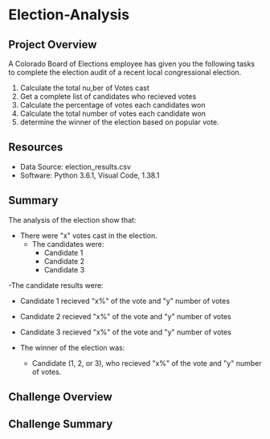 # Election-Analysis

## Project Overview
A Colorado Board of Elections employee has given you the following tasks to complete the election audit of a recent local congressional election.

1. Calculate the total nu,ber of Votes cast
2. Get a complete list of candidates who recieved votes
3. Calculate the percentage of votes each candidates won
4. Calculate the total number of votes each candidate won
5. determine the winner of the election based on popular vote.

## Resources
- Data Source: election_results.csv
- Software: Python 3.6.1, Visual Code, 1.38.1

## Summary
The analysis of the election show that:
- There were "x" votes cast in the election.
  - The candidates were:
    - Candidate 1
    - Candidate 2
    - Candidate 3
  
-The candidate results were:
  - Candidate 1 recieved "x%" of the vote and "y" number of votes
  - Candidate 2 recieved "x%" of the vote and "y" number of votes
  - Candidate 3 recieved "x%" of the vote and "y" number of votes
  
- The winner of the election was:
  - Candidate (1, 2, or 3), who recieved "x%" of the vote and "y" number of votes.
  
## Challenge Overview

## Challenge Summary

